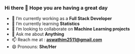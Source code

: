 ### Hi there 👋 Hope you are having a great day 

<!--
**Aswathim25/aswathim25** is a ✨ _special_ ✨ repository because its `README.md` (this file) appears on your GitHub profile.

Here are some ideas to get you started: -->

- 🔭 I’m currently working as a <b> Full Stack Developer </b>
- 🌱 I’m currently learning <b> Statistics </b>
- 👯 I’m looking to collaborate on <b> Machine Learning projects </b>
- 💬 Ask me about <b> Anything </b>
- 📫 Reach me at : <b> aswathim2511@gmail.com </b>
- 😄 Pronouns: <b> She/Her </b>
<!-- - 🤔 I’m looking for help with ... -->
<!-- - ⚡ Fun fact: ... -->

